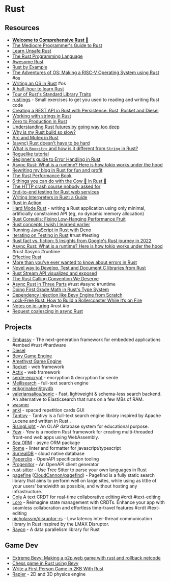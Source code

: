 # Rust

## Resources

- [**Welcome to Comprehensive Rust 🦀**](https://google.github.io/comprehensive-rust/)
- [The Mediocre Programmer's Guide to Rust](https://www.hezmatt.org/~mpalmer/blog/2024/05/01/the-mediocre-programmers-guide-to-rust.html)
- [Learn Unsafe Rust](https://google.github.io/learn_unsafe_rust/)
- [The Rust Programming Language](https://doc.rust-lang.org/book/)
- [Awesome Rust](https://github.com/rust-unofficial/awesome-rust)
- [Rust by Example](https://doc.rust-lang.org/rust-by-example)
- [The Adventures of OS: Making a RISC-V Operating System using Rust](https://osblog.stephenmarz.com/index.html) #os
- [Writing an OS in Rust](https://os.phil-opp.com/) #os
- [A half-hour to learn Rust](https://fasterthanli.me/articles/a-half-hour-to-learn-rust)
- [Tour of Rust's Standard Library Traits](https://github.com/pretzelhammer/rust-blog/blob/master/posts/tour-of-rusts-standard-library-traits.md)
- [rustlings](https://github.com/rust-lang/rustlings) - Small exercises to get you used to reading and writing Rust code
- [Creating a REST API in Rust with Persistence: Rust, Rocket and Diesel](https://genekuo.medium.com/creating-a-rest-api-in-rust-with-persistence-rust-rocket-and-diesel-a4117d400104)
- [Working with strings in Rust](https://fasterthanli.me/articles/working-with-strings-in-rust)
- [Zero to Production in Rust](https://www.zero2prod.com/index.html)
- [Understanding Rust futures by going way too deep](https://fasterthanli.me/articles/understanding-rust-futures-by-going-way-too-deep)
- [Why is my Rust build so slow?](https://fasterthanli.me/articles/why-is-my-rust-build-so-slow)
- [Arc and Mutex in Rust](https://itsallaboutthebit.com/arc-mutex/)
- [(async) Rust doesn't have to be hard](https://itsallaboutthebit.com/async-simple/)
- [What is `Box<str>` and how is it different from `String` in Rust?](https://mahdi.blog/rust-box-str-vs-string/)
- [Roguelike tutorial](https://bfnightly.bracketproductions.com/rustbook/chapter_0.html)
- [Beginner's guide to Error Handling in Rust](https://www.sheshbabu.com/posts/rust-error-handling/)
- [Async Rust: What is a runtime? Here is how tokio works under the hood](https://kerkour.com/rust-async-await-what-is-a-runtime)
- [Rewriting my blog in Rust for fun and profit](https://www.jonashietala.se/blog/2022/08/29/rewriting_my_blog_in_rust_for_fun_and_profit/)
- [The Rust Performance Book](https://nnethercote.github.io/perf-book/title-page.html)
- [6 things you can do with the Cow 🐄 in Rust 🦀](https://dev.to/kgrech/6-things-you-can-do-with-the-cow-in-rust-4l55)
- [The HTTP crash course nobody asked for](https://fasterthanli.me/articles/the-http-crash-course-nobody-asked-for)
- [End-to-end testing for Rust web services](https://blog.logrocket.com/end-to-end-testing-for-rust-web-services/)
- [Writing Interpreters in Rust: a Guide](https://rust-hosted-langs.github.io/book/introduction.html)
- [Rust in Action](https://www.rustinaction.com/)
- [Hard Mode Rust](https://matklad.github.io/2022/10/06/hard-mode-rust.html) - writing a Rust application using only minimal, artificially constrained API (eg, no dynamic memory allocation)
- [Rust Coreutils: Fixing Low-Hanging Performance Fruit](https://jackson.dev/post/rust-coreutils-dd/)
- [Rust concepts I wish I learned earlier](https://rauljordan.com/rust-concepts-i-wish-i-learned-earlier/)
- [Running JavaScript in Rust with Deno](https://austinpoor.com/blog/js-in-rs)
- [Iterating on Testing in Rust](https://epage.github.io/blog/2023/06/iterating-on-test/) #rust #testing
- [Rust fact vs. fiction: 5 Insights from Google's Rust journey in 2022](https://opensource.googleblog.com/2023/06/rust-fact-vs-fiction-5-insights-from-googles-rust-journey-2022.html)
- [Async Rust: What is a runtime? Here is how tokio works under the hood](https://kerkour.com/rust-async-await-what-is-a-runtime) #rust #async #runtime
- [Effective Rust](https://www.lurklurk.org/effective-rust/)
- [More than you've ever wanted to know about errors in Rust](https://www.shuttle.rs/blog/2022/06/30/error-handling)
- [Novel way to Develop, Test and Document C libraries from Rust](https://wasmer.io/posts/novel-way-to-develop--test-and-document-c-libraries-from-rust)
- [Rust Stream API visualized and exposed](https://github.com/alexpusch/rust-magic-patterns/blob/master/rust-stream-visualized/Readme.md)
- [The Rust Calling Convention We Deserve](https://mcyoung.xyz/2024/04/17/calling-convention/)
- [Async Rust in Three Parts](https://jacko.io/async_intro.html) #rust #async #runtime
- [Doing First Grade Math in Rust's Type System](https://fprasx.github.io/articles/type-system-arithmetic/)
- [Dependency Injection like Bevy Engine from Scratch](https://promethia-27.github.io/dependency_injection_like_bevy_from_scratch/introductions.html)
- [Lock-Free Rust: How to Build a Rollercoaster While It’s on Fire](https://yeet.cx/blog/lock-free-rust/)
- [Notes on io-uring](https://without.boats/blog/io-uring/) #rust #io
- [Request coalescing in async Rust](https://fasterthanli.me/articles/request-coalescing-in-async-rust)

## Projects

- [Embassy](https://embassy.dev) - The next-generation framework for embedded applications #embed #rust #hardware
- [Diesel](https://docs.diesel.rs/master/diesel/index.html)
- [Bevy Game Engine](https://bevyengine.org/)
- [Amethyst Game Engine](https://amethyst.rs)
- [Rocket](https://rocket.rs/) - web framework
- [Actix](https://actix.rs/) - web framework
- [serde-encrypt](https://github.com/laysakura/serde-encrypt) - encryption & decryption for serde
- [Meilisearch](https://github.com/meilisearch/meilisearch) - full-text search engine
- [erikgrinakerj/jtoydb](https://github.com/erikgrinaker/toydb)
- [valeriansaliou/sonic](https://github.com/valeriansaliou/sonic) - Fast, lightweight & schema-less search backend. An alternative to Elasticsearch that runs on a few MBs of RAM.
- [wasmer](https://github.com/wasmerio/wasmer)
- [anki](https://github.com/ankitects/anki) - spaced repetition cards GUI
- [Tantivy](https://github.com/quickwit-oss/tantivy) - Tantivy is a full-text search engine library inspired by Apache Lucene and written in Rust .
- [RisingLight](https://github.com/risinglightdb/risinglight) - An OLAP database system for educational purpose.
- [Yew](https://yew.rs/) - Yew is a modern Rust framework for creating multi-threaded front-end web apps using WebAssembly.
- [Sea ORM](https://github.com/SeaQL/sea-orm) - async ORM package
- [Rome](https://rome.tools) - linter and formatter for javascript/typescript
- [SurrealDB](https://surrealdb.com) - cloud native database
- [Paperclip](https://github.com/paperclip-rs/paperclip) - OpenAPI specification tooling
- [Progenitor](https://github.com/oxidecomputer/progenitor) - An OpenAPI client generator
- [rust-sitter](https://github.com/hydro-project/rust-sitter) - Use Tree Sitter to parse your own languages in Rust
- [pagefine](https://pagefind.app/) ([CloudCannon/pagefind](https://github.com/CloudCannon/pagefind)) - Pagefind is a fully static search library that aims to perform well on large sites, while using as little of your users’ bandwidth as possible, and without hosting any infrastructure.
- [Cola](https://github.com/nomad/cola) A text CRDT for real-time collaborative editing #crdt #text-editing
- [Loro](https://github.com/loro-dev/loro) - Reimagine state management with CRDTs. Enhance your app with seamless collaboration and effortless time-travel features #crdt #text-editing
- [nicholassm/disruptor-rs](https://github.com/nicholassm/disruptor-rs) -  Low latency inter-thread communication library in Rust inspired by the LMAX Disruptor. 
- [Rayon](https://github.com/rayon-rs/rayon) - A data parallelism library for Rust

## Game Dev

- [Extreme Bevy: Making a p2p web game with rust and rollback netcode](https://johanhelsing.studio/posts/extreme-bevy)
- [Chess game in Rust using Bevy](https://caballerocoll.com/blog/bevy-chess-tutorial/)
- [Write a First Person Game in 2KB With Rust](https://grantshandy.github.io/posts/raycasting/)
- [Rapier](https://rapier.rs) - 2D and 3D physics engine

